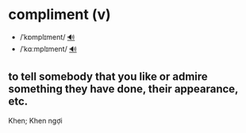 # compliment (v)

- /ˈkɒmplɪment/ [🔊](https://www.oxfordlearnersdictionaries.com/media/english/uk_pron/c/com/compl/compliment__gb_2.mp3)
- /ˈkɑːmplɪment/ [🔊](https://www.oxfordlearnersdictionaries.com/media/english/us_pron/c/com/compl/complement__us_1.mp3)

## to tell somebody that you like or admire something they have done, their appearance, etc.

Khen; Khen ngợi